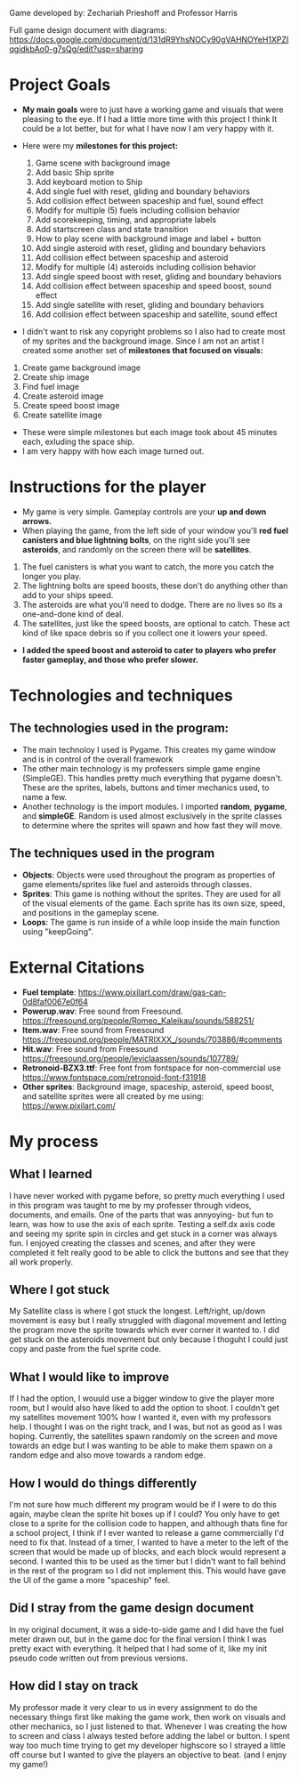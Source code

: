 Game developed by: Zechariah Prieshoff and Professor Harris

Full game design document with diagrams: https://docs.google.com/document/d/131dR9YhsNOCy90gVAHNOYeH1XPZIqgidkbAo0-g7sQg/edit?usp=sharing

# Project Goals

* **My main goals** were to just have a working game and visuals that were pleasing to the eye. If I had a little more time with this project I think It could be a lot better, but for what I have now I am very happy with it.
* Here were my **milestones for this project:**
  1. Game scene with background image
  2. Add basic Ship sprite
  3. Add keyboard motion to Ship
  4. Add single fuel with reset, gliding and boundary behaviors
  5. Add collision effect between spaceship and fuel, sound effect
  6. Modify for multiple (5) fuels including collision behavior
  7. Add scorekeeping, timing, and appropriate labels
  8. Add startscreen class and state transition
  9. How to play scene with background image and label + button
  10. Add single asteroid with reset, gliding and boundary behaviors
  11. Add collision effect between spaceship and asteroid
  12. Modify for multiple (4) asteroids including collision behavior
  13. Add single speed boost with reset, gliding and boundary behaviors
  14. Add collision effect between spaceship and speed boost, sound effect
  15. Add single satellite with reset, gliding and boundary behaviors
  16. Add collision effect between spaceship and satellite, sound effect

* I didn't want to risk any copyright problems so I also had to create most of my sprites and the background image. Since I am not an artist I created some another set of **milestones that focused on visuals:**
1. Create game background image
2. Create ship image
3. Find fuel image
4. Create asteroid image
5. Create speed boost image
6. Create satellite image

* These were simple milestones but each image took about 45 minutes each, exluding the space ship.
* I am very happy with how each image turned out.

# Instructions for the player

* My game is very simple. Gameplay controls are your **up and down arrows.**
* When playing the game, from the left side of your window you'll **red fuel canisters and blue lightning bolts**, on the right side you'll see **asteroids**, and randomly on the screen there will be **satellites**.
1. The fuel canisters is what you want to catch, the more you catch the longer you play.
2. The lightning bolts are speed boosts, these don't do anything other than add to your ships speed. 
3. The asteroids are what you'll need to dodge. There are no lives so its a one-and-done kind of deal.
4. The satellites, just like the speed boosts, are optional to catch. These act kind of like space debris so if you collect one it lowers your speed.

* **I added the speed boost and asteroid to cater to players who prefer faster gameplay, and those who prefer slower.**
# Technologies and techniques

## The technologies used in the program:
* The main technoloy I used is Pygame. This creates my game window and is in control of the overall framework
* The other main technology is my professers simple game engine (SimpleGE). This handles pretty much everything that pygame doesn't. These are the sprites, labels, buttons and timer mechanics used, to name a few.
* Another technology is the import modules. I imported **random**, **pygame**, and **simpleGE**. Random is used almost exclusively in the sprite classes to determine where the sprites will spawn and how fast they will move.

## The techniques used in the program
* **Objects**: Objects were used throughout the program as properties of game elements/sprites like fuel and asteroids through classes.
* **Sprites**: This game is nothing without the sprites. They are used for all of the visual elements of the game. Each sprite has its own size, speed, and positions in the gameplay scene.
* **Loops**: The game is run inside of a while loop inside the main function using "keepGoing".

# External Citations

* **Fuel template**: https://www.pixilart.com/draw/gas-can-0d8faf0067e0f64
* **Powerup.wav**: Free sound from Freesound.
https://freesound.org/people/Romeo_Kaleikau/sounds/588251/
* **Item.wav**: Free sound from Freesound
https://freesound.org/people/MATRIXXX_/sounds/703886/#comments
* **Hit.wav**: Free sound from Freesound
https://freesound.org/people/leviclaassen/sounds/107789/
* **Retronoid-BZX3.ttf**: Free font from fontspace for non-commercial use
https://www.fontspace.com/retronoid-font-f31918
* **Other sprites**: Background image, spaceship, asteroid, speed boost, and satellite sprites were all created by me using:
https://www.pixilart.com/

# My process

## What I learned
I have never worked with pygame before, so pretty much everything I used in this program was taught to me by my professer through videos, documents, and emails. One of the parts that was annyoying- but fun to learn, was how to use the axis of each sprite. Testing a self.dx  axis code and seeing my sprite spin in circles and get stuck in a corner was always fun.
I enjoyed creating the classes and scenes, and after they were completed it felt really good to be able to click the buttons and see that they all work properly.

## Where I got stuck
My Satellite class is where I got stuck the longest. Left/right, up/down movement is easy but I really struggled with diagonal movement and letting the program move the sprite towards which ever corner it wanted to. 
I did get stuck on the asteroids movement but only because I thoguht I could just copy and paste from the fuel sprite code. 

## What I would like to improve
If I had the option, I wouuld use a bigger window to give the player more room, but I would also have liked to add the option to shoot.
I couldn't get my satellites movement 100% how I wanted it, even with my professors help. I thought I was on the right track, and I was, but not as good as I was hoping. Currently, the satellites spawn randomly on the screen and move towards an edge but I was wanting to be able to make them spawn on a random edge and also move towards a random edge.

## How I would do things differently
I'm not sure how much different my program would be if I were to do this again, maybe clean the sprite hit boxes up if I could? You only have to get close to a sprite for the collision code to happen, and although thats fine for a school project, I think if I ever wanted to release a game commercially I'd need to fix that.
Instead of a timer, I wanted to have a meter to the left of the screen that would be made up of blocks, and each block would represent a second. I wanted this to be used as the timer but I didn't want to fall behind in the rest of the program so I did not implement this. This would have gave the UI of the game a more "spaceship" feel.

## Did I stray from the game design document
In my original document, it was a side-to-side game and I did have the fuel meter drawn out, but in the game doc for the final version I think I was pretty exact with everything. It helped that I had some of it, like my init pseudo  code written out from previous versions. 

## How did I stay on track
My professor made it very clear to us in every assignment to do the necessary things first like making the game work, then work on visuals and other mechanics, so I just listened to that. Whenever I was creating the how to screen and class I always tested before adding the label or button. 
I spent way too much time trying to get my developer highscore so I strayed a little off course but I wanted to give the players an objective to beat. (and I enjoy my game!)






